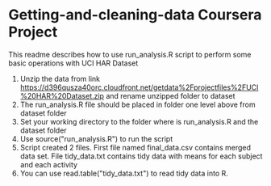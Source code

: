 # Getting-and-cleaning-data Coursera Project
This readme describes how to use run_analysis.R script to perform some basic operations with UCI HAR Dataset

1. Unzip the data from link https://d396qusza40orc.cloudfront.net/getdata%2Fprojectfiles%2FUCI%20HAR%20Dataset.zip and rename unzipped folder to dataset
2. The run_analysis.R file should be placed in folder one level above from dataset folder
3. Set your working directory to the folder where is run_analysis.R and the dataset folder
4. Use source("run_analysis.R") to run the script
5. Script created 2 files. First file named final_data.csv contains merged data set. File tidy_data.txt contains tidy data with means for each subject and each activity
6. You can use read.table("tidy_data.txt") to read tidy data into R.
